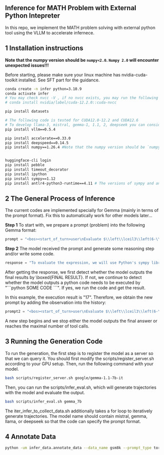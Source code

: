 ## Inference for MATH Problem with External Python Intepreter 

In this repo, we implement the MATH problem solving with external python tool using the VLLM to accelerate infernece.


## 1 Installation instructions

**Note that the numpy version should be `numpy<2.0`.  `Numpy 2.0` will encounter unexpected issues!!!**


Before starting, please make sure your linux machine has nvidia-cuda-toolkit installed. See SFT part for the guidance. 


```sh
conda create -n infer python=3.10.9
conda activate infer
# You may check nvcc -V , if no nvcc exists, you may run the following code
# conda install nvidia/label/cuda-12.2.0::cuda-nvcc

pip install datasets

# The following code is tested for CUDA12.0-12.2 and CUDA12.6
# To develop llama-3, mistral, gemma-1, 1.1, 2, deepseek you can consider the following vllm version
pip install vllm==0.5.4

pip install accelerate==0.33.0
pip install deepspeed==0.14.5
pip install numpy==1.26.4 #Note that the numpy version should be `numpy<2.0`.  `Numpy 2.0` will encounter unexpected issues!!!


huggingface-cli login
pip install pebble
pip install timeout_decorator
pip install ipython
pip install sympy==1.12
pip install antlr4-python3-runtime==4.11 # The versions of sympy and antlr4 cannot be modified!!!!!
```

## 2 The General Process of Inference

The current codes are implemented specially for Gemma (mainly in terms of the prompt format). Fix this to automatically work for other models later...


**Step 1** To start with, we prepare a prompt (problem) into the following Gemma format:

```python
prompt = "<bos><start_of_turn>user\nEvaluate $\\left\\lceil3\\left(6-\\frac12\\right)\\right\\rceil$.<end_of_turn>\n<start_of_turn>model"
```

**Step 2** The model received the prompt and generate some reasoning step and/or write some code.

```python
response = "To evaluate the expression, we will use Python's sympy library.\npython\\nfrom sympy import ceiling, Rational\\n\\n# Evaluate the expression\\nexpression_result = ceiling(3 * (6 - Rational(1, 2)))\\n\\nexpression_result\\n"
```

After getting the response, we first detect whether the model outputs the final results by \\boxed{FINAL RESULT}. If not, we continue to detect whether the model outputs a python code needs to be executed by "\`\`\`python SOME CODE \`\`\`". If yes, we run the code and get the result.

In this example, the execution result is "17". Therefore, we obtain the new prompt by adding the observation into the history:


```python
prompt2 = "<bos><start_of_turn>user\nEvaluate $\\left\\lceil3\\left(6-\\frac12\\right)\\right\\rceil$.<end_of_turn>\n<start_of_turn>model\nTo evaluate the expression, we will use Python's sympy library.\npython\\nfrom sympy import ceiling, Rational\\n\\n# Evaluate the expression\\nexpression_result = ceiling(3 * (6 - Rational(1, 2)))\\n\\nexpression_result\\n<end_of_turn>\n<start_of_turn>user\noutput\\n17\\n<end_of_turn>\n<start_of_turn>model\n"
```

A new step begins and we stop either the model outputs the final answer or reaches the maximal number of tool calls. 

## 3 Running the Generation Code

To run the generation, the first step is to register the model as a server so that we can query it. You should first modify the scripts/register_server.sh according to your GPU setup. Then, run the following command with your model.

```sh
bash scripts/register_server.sh google/gemma-1.1-7b-it
```

Then, you can run the scripts/infer_eval.sh, which will generate trajectories with the model and evaluate the output.

```sh
bash scripts/infer_eval.sh gemma_7b
```

The iter_infer_to_collect_data.sh additionally takes a for loop to iteratively generate trajectories. The model name should contain mistral, gemma, llama, or deepseek so that the code can specify the prompt format.


## 4 Annotate Data

```sh
python -um infer_data.annotate_data --data_name gsm8k --prompt_type tora --file_path ./collect_data/gemma_7b/gsm8k/train_tora_7473_seed1_t0.0_s0_e7473_09-22_16-22.jsonl --output_dir test_output.jsonl
```
